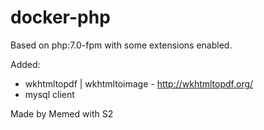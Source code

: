 docker-php
===========

Based on php:7.0-fpm with some extensions enabled.

Added:

- wkhtmltopdf | wkhtmltoimage - http://wkhtmltopdf.org/
- mysql client


Made by Memed with S2